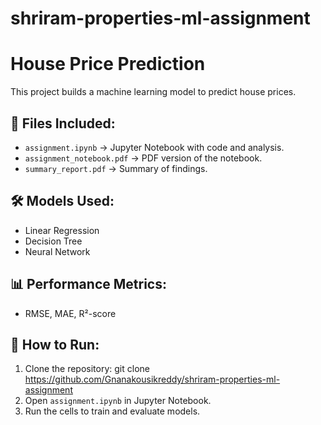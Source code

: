 # shriram-properties-ml-assignment


# House Price Prediction
This project builds a machine learning model to predict house prices.

## 📁 Files Included:
- `assignment.ipynb` → Jupyter Notebook with code and analysis.
- `assignment_notebook.pdf` → PDF version of the notebook.
- `summary_report.pdf` → Summary of findings.

## 🛠 Models Used:
- Linear Regression
- Decision Tree
- Neural Network

## 📊 Performance Metrics:
- RMSE, MAE, R²-score

## 🔧 How to Run:
1. Clone the repository:
git clone https://github.com/Gnanakousikreddy/shriram-properties-ml-assignment
2. Open `assignment.ipynb` in Jupyter Notebook.
3. Run the cells to train and evaluate models.
